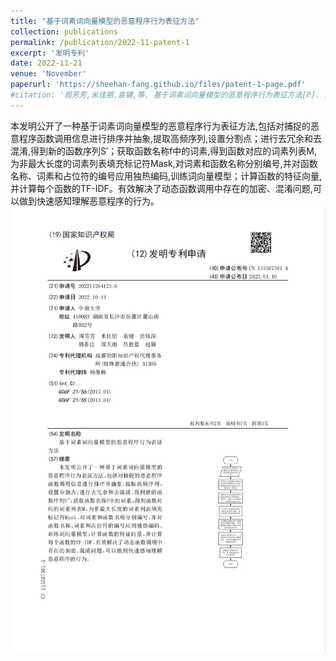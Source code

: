 ```yaml
---
title: "基于词素词向量模型的恶意程序行为表征方法"
collection: publications
permalink: /publication/2022-11-patent-1
excerpt: '发明专利'
date: 2022-11-21
venue: 'November'
paperurl: 'https://sheehan-fang.github.io/files/patent-1-page.pdf'
#citation: '周芳芳,米佳朋,袁键,等. 基于词素词向量模型的恶意程序行为表征方法[P]. 湖南省：CN202211264125.6,2023-01-10.'
---
```

本发明公开了一种基于词素词向量模型的恶意程序行为表征方法,包括对捕捉的恶意程序函数调用信息进行排序并抽象,提取高频序列,设置分割点；进行去冗余和去混淆,得到新的函数序列S′；获取函数名称f中的词素,得到函数对应的词素列表M,为非最大长度的词素列表填充标记符Mask,对词素和函数名称分别编号,并对函数名称、词素和占位符的编号应用独热编码,训练词向量模型；计算函数的特征向量,并计算每个函数的TF-IDF。有效解决了动态函数调用中存在的加密、混淆问题,可以做到快速感知理解恶意程序的行为。
![](../files/patent-1-name.png)
